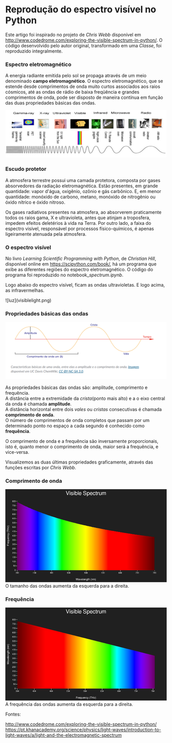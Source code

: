 # Reprodução do espectro visível no Python

Este artigo foi inspirado no projeto de *Chris Webb* disponível em http://www.codedrome.com/exploring-the-visible-spectrum-in-python/. 
O código desenvolvido pelo autor original, transformado em uma *Classe*, foi reproduzido integralmente.



### Espectro eletromagnético

A energia radiante emitida pelo sol se propaga através de um meio denominado **campo eletromagnético**. O espectro eletromagnético, que se estende desde comprimentos de onda muito curtos associados aos raios cósmicos, até as ondas de rádio de baixa freqüência e grandes comprimentos de onda, pode ser disposto de maneira contínua em função das duas propriedades básicas das ondas.

![espectro](espectro.png)  

### Escudo protetor

A atmosfera terrestre possui uma camada protetora, composta por gases absorvedores da radiação eletromagnética. Estão presentes, em grande quantidade:
vapor d'água, oxigênio, ozônio e gás carbônico. E, em menor quantidade: monóxido de carbono, metano, monóxido de nitrogênio ou óxido nítrico e óxido nitroso.

Os gases radiativos presentes na atmosfera, ao absorverem praticamente todos os raios gama, X e ultravioleta, antes que atinjam a troposfera, impedem efeitos deletérios à vida na Terra. Por outro lado, a faixa do espectro visível, responsável por processos físico-químicos, é apenas ligeiramente atenuada pela atmosfera.

### O espectro visível

No livro *Learning Scientific Programming with Python*, de *Christian Hill*, disponível online em https://scipython.com/book/, há um programa que exibe as diferentes regiões do espectro eletromagnético. O código do programa foi reproduzido no notebook_*spectrum.ipynb*.

Logo abaixo do espectro visível, ficam as ondas ultravioletas. E logo acima, as infravermelhas.

<div style="width: 60%; height: 60%">
![luz](visiblelight.png)
</div>

### Propriedades básicas das ondas

![ondas](ondas.png)

As propriedades básicas das ondas são: amplitude, comprimento e frequência.<br>
A distância entre a extremidade da *crista*(ponto mais alto) e a o eixo central da onda é chamada **amplitude**.<br>
A distância horizontal entre dois *vales* ou *cristas* consecutivas é chamada **comprimento de onda**.<br>
O número de comprimentos de onda completos que passam por um determinado ponto no espaço a cada segundo é conhecido como **frequência**.<br>

O comprimento de onda e a frequência são inversamente proporcionais, isto é, quanto menor o comprimento de onda, maior será a frequência, e vice-versa.

Visualizemos as duas últimas propriedades graficamente, através das funções escritas por *Chris Webb*.

### Comprimento de onda

![wavelenght](wavelength_frequency.png)
O tamanho das ondas aumenta da esquerda para a direita.

### Frequência 

![frequência](frequency_wavelength.png)
A frequência das ondas aumenta da esquerda para a direita.

Fontes: 

http://www.codedrome.com/exploring-the-visible-spectrum-in-python/
https://pt.khanacademy.org/science/physics/light-waves/introduction-to-light-waves/a/light-and-the-electromagnetic-spectrum
